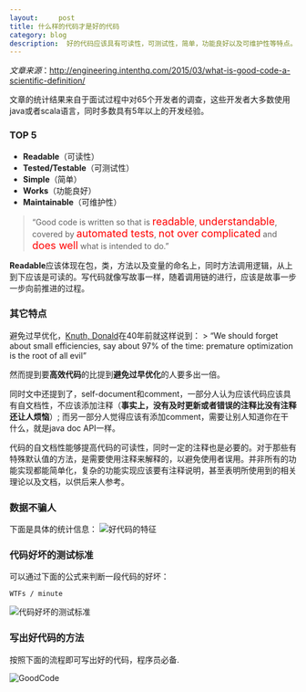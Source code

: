 ```yaml
---
layout:     post
title: 什么样的代码才是好的代码
category: blog
description:  好的代码应该具有可读性，可测试性，简单，功能良好以及可维护性等特点。
---
```


*文章来源*：http://engineering.intenthq.com/2015/03/what-is-good-code-a-scientific-definition/

文章的统计结果来自于面试过程中对65个开发者的调查，这些开发者大多数使用java或者scala语言，同时多数具有5年以上的开发经验。

### TOP 5

  + **Readable**（可读性）
  + **Tested/Testable**（可测试性）
  + **Simple**（简单）
  + **Works**（功能良好）
  + **Maintainable**（可维护性）

 > “Good code is written so that is <font size="4" color="red">readable</font>, <font size="4" color="red">understandable</font>, covered by <font size="4" color="red">automated tests</font>, <font size="4" color="red">not over complicated</font> and <font size="4" color="red">does well</font> what is intended to do.”
    
**Readable**应该体现在包，类，方法以及变量的命名上，同时方法调用逻辑，从上到下应该是可读的。写代码就像写故事一样，随着调用链的进行，应该是故事一步一步向前推进的过程。

### 其它特点
避免过早优化，[Knuth, Donald](http://en.wikipedia.org/wiki/Donald_Knuth)在40年前就这样说到： 
	> “We should forget about small efficiencies, say about 97% of the time: premature optimization is the root of all evil”

然而提到要**高效代码**的比提到**避免过早优化**的人要多出一倍。

 同时文中还提到了，self-document和comment，一部分人认为应该代码应该具有自文档性，不应该添加注释（**事实上，没有及时更新或者错误的注释比没有注释还让人烦恼**）; 而另一部分人觉得应该有添加comment，需要让别人知道你在干什么，就是java doc API一样。

 代码的自文档性能够提高代码的可读性，同时一定的注释也是必要的。对于那些有特殊默认值的方法，是需要使用注释来解释的，以避免使用者误用。并非所有的功能实现都能简单化，复杂的功能实现应该要有注释说明，甚至表明所使用到的相关理论以及文档，以供后来人参考。
  
### 数据不骗人
 
 下面是具体的统计信息：
  ![好代码的特征](https://github.com/hongbing/hongbing.github.io/images/goodcode/goodcode_statistics.png)

###  代码好坏的测试标准

可以通过下面的公式来判断一段代码的好坏：

```
WTFs / minute
```  

![代码好坏的测试标准](https://github.com/hongbing/hongbing.github.io/images/goodcode/standofgoodcode.png)

### 写出好代码的方法
 按照下面的流程即可写出好的代码，程序员必备.

![GoodCode](https://github.com/hongbing/hongbing.github.io/images/goodcode/good_code.png)
